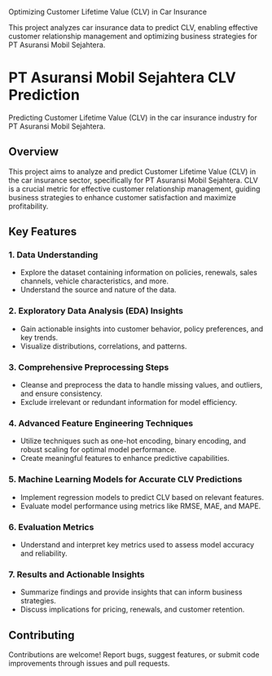 Optimizing Customer Lifetime Value (CLV) in Car Insurance

This project analyzes car insurance data to predict CLV, enabling effective customer relationship management and optimizing business strategies for PT Asuransi Mobil Sejahtera.

# PT Asuransi Mobil Sejahtera CLV Prediction

Predicting Customer Lifetime Value (CLV) in the car insurance industry for PT Asuransi Mobil Sejahtera.

## Overview

This project aims to analyze and predict Customer Lifetime Value (CLV) in the car insurance sector, specifically for PT Asuransi Mobil Sejahtera. CLV is a crucial metric for effective customer relationship management, guiding business strategies to enhance customer satisfaction and maximize profitability.

## Key Features

### 1. Data Understanding
- Explore the dataset containing information on policies, renewals, sales channels, vehicle characteristics, and more.
- Understand the source and nature of the data.

### 2. Exploratory Data Analysis (EDA) Insights
- Gain actionable insights into customer behavior, policy preferences, and key trends.
- Visualize distributions, correlations, and patterns.

### 3. Comprehensive Preprocessing Steps
- Cleanse and preprocess the data to handle missing values, and outliers, and ensure consistency.
- Exclude irrelevant or redundant information for model efficiency.

### 4. Advanced Feature Engineering Techniques
- Utilize techniques such as one-hot encoding, binary encoding, and robust scaling for optimal model performance.
- Create meaningful features to enhance predictive capabilities.

### 5. Machine Learning Models for Accurate CLV Predictions
- Implement regression models to predict CLV based on relevant features.
- Evaluate model performance using metrics like RMSE, MAE, and MAPE.

### 6. Evaluation Metrics
- Understand and interpret key metrics used to assess model accuracy and reliability.

### 7. Results and Actionable Insights
- Summarize findings and provide insights that can inform business strategies.
- Discuss implications for pricing, renewals, and customer retention.

## Contributing

Contributions are welcome! Report bugs, suggest features, or submit code improvements through issues and pull requests.
